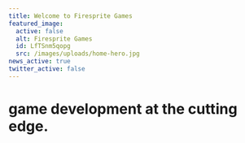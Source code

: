 ```yaml
---
title: Welcome to Firesprite Games
featured_image:
  active: false
  alt: Firesprite Games
  id: LfTSnm5qopg
  src: /images/uploads/home-hero.jpg
news_active: true
twitter_active: false
---
```

# game development at the cutting edge.
